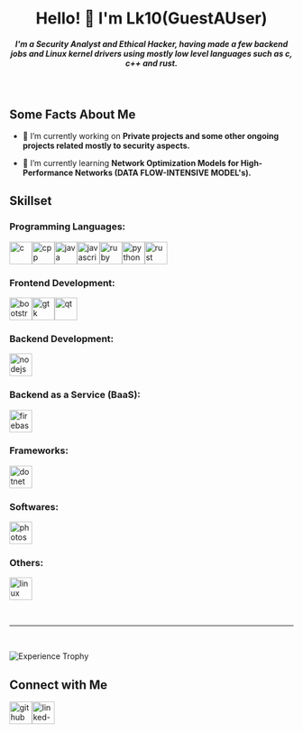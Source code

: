 <h1 align="center">Hello! 👋 I'm Lk10(GuestAUser)</h1>

<h5 align="center">I'm a Security Analyst and Ethical Hacker, having made a few backend jobs and Linux kernel drivers using mostly low level languages such as c, c++ and rust.</h5><br>

<h2 align="left">Some Facts About Me</h2>

- 🔭 I’m currently working on **Private projects and some other ongoing projects related mostly to security aspects.**

- 🌱 I’m currently learning **Network Optimization Models for High-Performance Networks (DATA FLOW-INTENSIVE MODEL's).**

<h2 align="left">Skillset</h2>

<h3 align="left">Programming Languages:</h3>

<p align='left'><img src="https://raw.githubusercontent.com/ryantusi/Github_Profile_README_Generator/main/src/images/icons/ProgrammingLanguages/c.svg" width='40' height='40' title='c'/><img src="https://raw.githubusercontent.com/ryantusi/Github_Profile_README_Generator/main/src/images/icons/ProgrammingLanguages/cpp.svg" width='40' height='40' title='cpp'/><img src="https://raw.githubusercontent.com/ryantusi/Github_Profile_README_Generator/main/src/images/icons/ProgrammingLanguages/java.svg" width='40' height='40' title='java'/><img src="https://raw.githubusercontent.com/ryantusi/Github_Profile_README_Generator/main/src/images/icons/ProgrammingLanguages/javascript.svg" width='40' height='40' title='javascript'/><img src="https://raw.githubusercontent.com/ryantusi/Github_Profile_README_Generator/main/src/images/icons/ProgrammingLanguages/ruby.svg" width='40' height='40' title='ruby'/><img src="https://raw.githubusercontent.com/ryantusi/Github_Profile_README_Generator/main/src/images/icons/ProgrammingLanguages/python.svg" width='40' height='40' title='python'/><img src="https://raw.githubusercontent.com/ryantusi/Github_Profile_README_Generator/main/src/images/icons/ProgrammingLanguages/rust.svg" width='40' height='40' title='rust'/></p>

<h3 align="left">Frontend Development:</h3>

<p align='left'><img src="https://raw.githubusercontent.com/ryantusi/Github_Profile_README_Generator/main/src/images/icons/FrontendDevelopment/bootstrap.svg" width='40' height='40' title='bootstrap'/><img src="https://raw.githubusercontent.com/ryantusi/Github_Profile_README_Generator/main/src/images/icons/FrontendDevelopment/gtk.svg" width='40' height='40' title='gtk'/><img src="https://raw.githubusercontent.com/ryantusi/Github_Profile_README_Generator/main/src/images/icons/FrontendDevelopment/qt.svg" width='40' height='40' title='qt'/></p>

<h3 align="left">Backend Development:</h3>

<p align='left'><img src="https://raw.githubusercontent.com/ryantusi/Github_Profile_README_Generator/main/src/images/icons/BackendDevelopment/nodejs.svg" width='40' height='40' title='nodejs'/></p>

<h3 align="left">Backend as a Service (BaaS):</h3>

<p align='left'><img src="https://raw.githubusercontent.com/ryantusi/Github_Profile_README_Generator/main/src/images/icons/BaaS/firebase.svg" width='40' height='40' title='firebase'/></p>

<h3 align="left">Frameworks:</h3>

<p align='left'><img src="https://raw.githubusercontent.com/ryantusi/Github_Profile_README_Generator/main/src/images/icons/Framework/dotnet.svg" width='40' height='40' title='dotnet'/></p>

<h3 align="left">Softwares:</h3>

<p align='left'><img src="https://raw.githubusercontent.com/ryantusi/Github_Profile_README_Generator/main/src/images/icons/Software/photoshop.svg" width='40' height='40' title='photoshop'/></p>

<h3 align="left">Others:</h3>

<p align='left'><img src="https://raw.githubusercontent.com/ryantusi/Github_Profile_README_Generator/main/src/images/icons/Other/linux.svg" width='40' height='40' title='linux'/></p>

<br><hr><br>

![Experience Trophy](https://github-profile-trophy.vercel.app/?username=Lk10&theme=onedark&column=3&margin-w=15&margin-h=15&no-bg=true&no-frame=true&timezone=Asia%2FKolkata)

<h2 align="left">Connect with Me</h2>

<p align='left'><a href="https://github.com/GuestAUser"><img src="https://raw.githubusercontent.com/ryantusi/Github_Profile_README_Generator/main/src/images/icons/Social/github.svg" width="40" height='40' title="github"/></a><a href="https://www.linkedin.com/in/davi-chaves-azevedo-418685231/"><img src="https://raw.githubusercontent.com/ryantusi/Github_Profile_README_Generator/main/src/images/icons/Social/linked-in-alt.svg" width="40" height='40' title="linked-in-alt"/></a></p>
